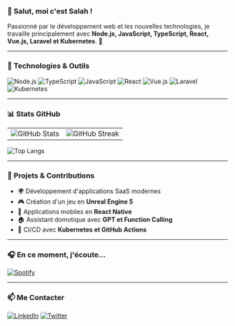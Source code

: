 ### 👋 Salut, moi c'est Salah !

Passionné par le développement web et les nouvelles technologies, je travaille principalement avec **Node.js, JavaScript, TypeScript, React, Vue.js, Laravel et Kubernetes**. 🚀

---

### 🔧 Technologies & Outils

![Node.js](https://img.shields.io/badge/Node.js-43853D?style=for-the-badge&logo=node.js&logoColor=white)
![TypeScript](https://img.shields.io/badge/TypeScript-007ACC?style=for-the-badge&logo=typescript&logoColor=white)
![JavaScript](https://img.shields.io/badge/JavaScript-F7DF1E?style=for-the-badge&logo=javascript&logoColor=black)
![React](https://img.shields.io/badge/React-61DAFB?style=for-the-badge&logo=react&logoColor=black)
![Vue.js](https://img.shields.io/badge/Vue.js-4FC08D?style=for-the-badge&logo=vue.js&logoColor=white)
![Laravel](https://img.shields.io/badge/Laravel-FF2D20?style=for-the-badge&logo=laravel&logoColor=white)
![Kubernetes](https://img.shields.io/badge/Kubernetes-326CE5?style=for-the-badge&logo=kubernetes&logoColor=white)

---

### 📊 Stats GitHub

<table>
  <tr>
    <td>
      <img src="https://github-readme-stats.vercel.app/api?username=OualiS&show_icons=true&theme=radical" alt="GitHub Stats" />
    </td>
    <td>
      <img src="https://streak-stats.demolab.com/?user=OualiS&theme=radical" alt="GitHub Streak" />
    </td>
  </tr>
</table>

![Top Langs](https://github-readme-stats.vercel.app/api/top-langs/?username=Oualis&layout=compact&theme=radical)

---

### 🚀 Projets & Contributions

- 🌍 Développement d'applications SaaS modernes
- 🎮 Création d'un jeu en **Unreal Engine 5**
- 📱 Applications mobiles en **React Native**
- 🏠 Assistant domotique avec **GPT et Function Calling**
- 🔧 CI/CD avec **Kubernetes et GitHub Actions**

---

### 🎧 En ce moment, j'écoute...

[![Spotify](https://spotify-github-profile.vercel.app/api/view?uid=TonSpotifyID&cover_image=true&theme=default&show_offline=false&background_color=121212&interchange=false&bar_color=53b14f&bar_color_cover=false)](https://open.spotify.com/user/TonSpotifyID)

---

### 📫 Me Contacter

[![LinkedIn](https://img.shields.io/badge/LinkedIn-0A66C2?style=for-the-badge&logo=linkedin&logoColor=white)](https://www.linkedin.com/in/TonProfil)
[![Twitter](https://img.shields.io/badge/Twitter-1DA1F2?style=for-the-badge&logo=twitter&logoColor=white)](https://twitter.com/TonProfil)

